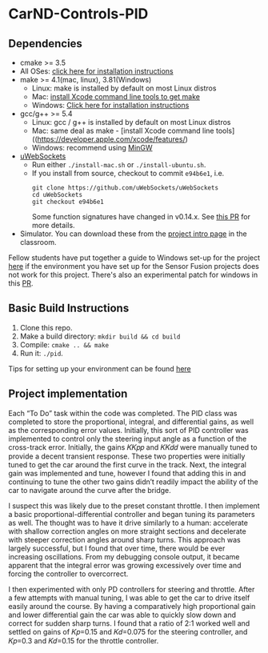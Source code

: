 # CarND-Controls-PID

## Dependencies

* cmake >= 3.5
 * All OSes: [click here for installation instructions](https://cmake.org/install/)
* make >= 4.1(mac, linux), 3.81(Windows)
  * Linux: make is installed by default on most Linux distros
  * Mac: [install Xcode command line tools to get make](https://developer.apple.com/xcode/features/)
  * Windows: [Click here for installation instructions](http://gnuwin32.sourceforge.net/packages/make.htm)
* gcc/g++ >= 5.4
  * Linux: gcc / g++ is installed by default on most Linux distros
  * Mac: same deal as make - [install Xcode command line tools]((https://developer.apple.com/xcode/features/)
  * Windows: recommend using [MinGW](http://www.mingw.org/)
* [uWebSockets](https://github.com/uWebSockets/uWebSockets)
  * Run either `./install-mac.sh` or `./install-ubuntu.sh`.
  * If you install from source, checkout to commit `e94b6e1`, i.e.
    ```
    git clone https://github.com/uWebSockets/uWebSockets 
    cd uWebSockets
    git checkout e94b6e1
    ```
    Some function signatures have changed in v0.14.x. See [this PR](https://github.com/udacity/CarND-MPC-Project/pull/3) for more details.
* Simulator. You can download these from the [project intro page](https://github.com/udacity/self-driving-car-sim/releases) in the classroom.

Fellow students have put together a guide to Windows set-up for the project [here](https://s3-us-west-1.amazonaws.com/udacity-selfdrivingcar/files/Kidnapped_Vehicle_Windows_Setup.pdf) if the environment you have set up for the Sensor Fusion projects does not work for this project. There's also an experimental patch for windows in this [PR](https://github.com/udacity/CarND-PID-Control-Project/pull/3).

## Basic Build Instructions

1. Clone this repo.
2. Make a build directory: `mkdir build && cd build`
3. Compile: `cmake .. && make`
4. Run it: `./pid`. 

Tips for setting up your environment can be found [here](https://classroom.udacity.com/nanodegrees/nd013/parts/40f38239-66b6-46ec-ae68-03afd8a601c8/modules/0949fca6-b379-42af-a919-ee50aa304e6a/lessons/f758c44c-5e40-4e01-93b5-1a82aa4e044f/concepts/23d376c7-0195-4276-bdf0-e02f1f3c665d)

## Project implementation

Each “To Do” task within the code was completed. The PID class was completed to store the proportional, integral, and differential gains, as well as the corresponding error values. Initially, this sort of PID controller was implemented to control only the steering input angle as a function of the cross-track error. Initially, the gains 𝐾𝐾𝑝𝑝 and 𝐾𝐾𝑑𝑑 were manually tuned to provide a decent transient response. These two properties were initially tuned to get the car around the first curve in the track. Next, the integral gain was implemented and tune, however I found that adding this in and continuing to tune the other two gains didn’t readily impact the ability of the car to navigate around the curve after the bridge.

I suspect this was likely due to the preset constant throttle. I then implement a basic proportional-differential controller and began tuning its parameters as well. The thought was to have it drive similarly to a human: accelerate with shallow correction angles on more straight sections and decelerate with steeper correction angles around sharp turns. This approach was largely successful, but I found that over time, there would be ever increasing oscillations. From my debugging console output, it became apparent that the integral error was growing excessively over time and forcing the controller to overcorrect.

I then experimented with only PD controllers for steering and throttle. After a few attempts with manual tuning, I was able to get the car to drive itself easily around the course. By having a comparatively high proportional gain and lower differential gain the car was able to quickly slow down and correct for sudden sharp turns. I found that a ratio of 2:1 worked well and settled on gains of 𝐾𝑝=0.15 and 𝐾𝑑=0.075 for the steering controller, and 𝐾𝑝=0.3 and 𝐾𝑑=0.15 for the throttle controller.
